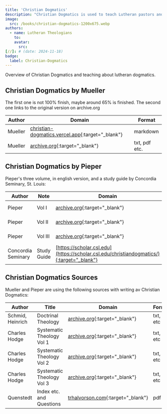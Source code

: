 ```yaml
---
title: 'Christian Dogmatics'
description: "Christian Dogmatics is used to teach Lutheran pastors and priests the christian dogmatics."
image:
  src: /books/christian-dogmatics-1200x675.webp
authors:
  - name: Lutheran Theologians
    to: 
    avatar:
      src: 
[//]: # (date: 2024-11-18)
badge:
  label: Christian-Dogmatics
---
```


Overview of Christian Dogmatics and teaching about lutheran dogmatics.

## Christian Dogmatics by Mueller
The first one is not 100% finish, maybe around 65% is finished. The second one links to the original version on archive.org

| Author | Domain      | Format |
| --- | --------- | ----------- |
| Mueller | [christian-dogmatics.vercel.app](https://christian-dogmatics.vercel.app){:target="_blank"} | markdown |
| Mueller | [archive.org](https://archive.org/details/muellerchristiandogmatics/mode/2up){:target="_blank"} | txt, pdf etc. |


## Christian Dogmatics by Pieper
Pieper's three volume, in english version, and a study guide by Concordia Seminary, St. Louis:

| Author | Note | Domain | Format |
| --- | --------- | ----------- | --- |
| Pieper | Vol I | [archive.org](https://archive.org/details/christliche-dogmatik-vol-1-2023-10-31-deep-l-en-no-highlight/mode/2up){:target="_blank"} | txt, pdf etc |
| Pieper | Vol II | [archive.org](https://archive.org/details/pieper-cdk-2-001-672-deep-l-en/mode/2up){:target="_blank"} | txt, pdf etc |
| Pieper | Vol III | [archive.org](https://archive.org/details/cdk-vol-3-deep-l-en-corrected-2023-11-28-no-shading/mode/2up){:target="_blank"} | txt, pdf etc |
| Concordia Seminary | Study Guide | [https://scholar.csl.edu](https://scholar.csl.edu/christiandogmatics/){:target="_blank"} | pdf |

## Christian Dogmatics Sources
Mueller and Pieper are using the following sources with writing av Christian Dogmatics:

| Author | Title | Domain | Format |
| --- | --------- | ----------- | --- |
| Schmid, Heinrich | Doctrinal Theology | [archive.org](https://archive.org/details/doctrinaltheolog00schmuoft){:target="_blank"} | txt, pdf etc |
| Charles Hodge | Systematic Theology Vol 1 | [archive.org](https://archive.org/details/systematic-theology-vol-1/mode/2up){:target="_blank"} | txt, pdf etc |
| Charles Hodge | Systematic Theology Vol 2 | [archive.org](https://archive.org/details/systematic-theology-vol-2/mode/2up){:target="_blank"} | txt, pdf etc |
| Charles Hodge | Systematic Theology Vol 3 | [archive.org](https://archive.org/details/systematictheolo014257mbp/mode/2up){:target="_blank"} | txt, pdf etc |
| Quenstedt | Index etc. and Questions | [trhalvorson.com](https://trhalvorson.com/wp-content/uploads/2023/04/Quenstedt_Index.pdf){:target="_blank"} | pdf |
